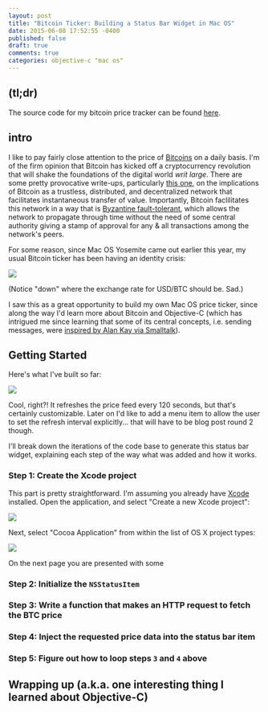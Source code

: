 ```yaml
---
layout: post
title: "Bitcoin Ticker: Building a Status Bar Widget in Mac OS"
date: 2015-06-08 17:52:55 -0400
published: false
draft: true
comments: true
categories: objective-c "mac os"
---
```

## (tl;dr)<a name="tldr"></a>
The source code for my bitcoin price tracker can be found [here]().

## intro
I like to pay fairly close attention to the price of [Bitcoins](http://www.coindesk.com/information/what-is-bitcoin/) on a daily basis. I'm of the firm opinion that Bitcoin has kicked off a cryptocurrency revolution that will shake the foundations of the digital world *writ large*. There are some pretty provocative write-ups, particularly [this one](http://startupboy.com/2014/04/01/the-fifth-protocol/), on the implications of Bitcoin as a trustless, distributed, and decentralized network that facilitates instantaneous transfer of value. Importantly, Bitcoin faclilitates this network in a way that is [Byzantine fault-tolerant](https://bitcointalk.org/oldSiteFiles/byzantine.html), which allows the network to propagate through time without the need of some central authority giving a stamp of approval for any & all transactions among the network's peers.

For some reason, since Mac OS Yosemite came out earlier this year, my usual Bitcoin ticker has been having an identity crisis:

![](http://cl.ly/image/0J2X1d3x2A0E/Image%202015-06-08%20at%206.29.07%20PM.png)

(Notice "down" where the exchange rate for USD/BTC should be. Sad.)

I saw this as a great opportunity to build my own Mac OS price ticker, since along the way I'd learn more about Bitcoin and Objective-C (which has intrigued me since learning that some of its central concepts, i.e. sending messages, were [inspired by Alan Kay via Smalltalk](http://mythz.servicestack.net/blog/2013/02/27/the-deep-insights-of-alan-kay/)).

## Getting Started

Here's what I've built so far:

![](http://cl.ly/image/2V2x3q1H043t/Image%202015-06-16%20at%207.31.44%20PM.png)

Cool, right?! It refreshes the price feed every 120 seconds, but that's certainly customizable. Later on I'd like to add a menu item to allow the user to set the refresh interval explicitly... that will have to be blog post round 2 though.

I'll break down the iterations of the code base to generate this status bar widget, explaining each step of the way what was added and how it works.

### Step 1: Create the Xcode project

This part is pretty straightforward. I'm assuming you already have [Xcode](https://developer.apple.com/xcode/downloads/) installed. Open the application, and select "Create a new Xcode project":

![](http://cl.ly/image/3Y0N0O3U3N3T/Image%202015-06-25%20at%2011.46.10%20AM.png)

Next, select "Cocoa Application" from within the list of OS X project types:

![](http://cl.ly/image/0p2B080d3g32/Image%202015-06-25%20at%2011.49.30%20AM.png)

On the next page you are presented with some 

### Step 2: Initialize the `NSStatusItem`
### Step 3: Write a function that makes an HTTP request to fetch the BTC price
### Step 4: Inject the requested price data into the status bar item
### Step 5: Figure out how to loop steps `3` and `4` above

## Wrapping up (a.k.a. one interesting thing I learned about Objective-C)
